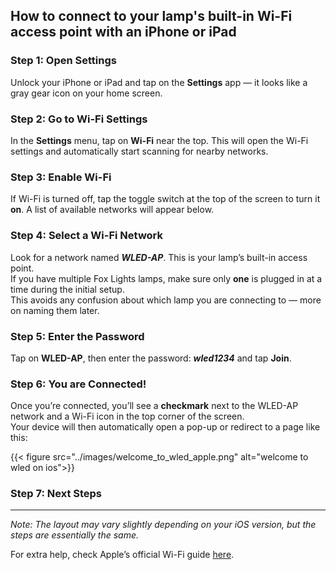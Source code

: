 ## How to connect to your lamp's built-in Wi-Fi access point with an iPhone or iPad

### Step 1: Open Settings

Unlock your iPhone or iPad and tap on the **Settings** app — it looks like a gray gear icon on your home screen.

### Step 2: Go to Wi-Fi Settings

In the **Settings** menu, tap on **Wi-Fi** near the top. This will open the Wi-Fi settings and automatically start scanning for nearby networks.

### Step 3: Enable Wi-Fi

If Wi-Fi is turned off, tap the toggle switch at the top of the screen to turn it **on**. A list of available networks will appear below.

### Step 4: Select a Wi-Fi Network

Look for a network named _**WLED-AP**_. This is your lamp’s built-in access point.\
If you have multiple Fox Lights lamps, make sure only **one** is plugged in at a time during the initial setup.\
This avoids any confusion about which lamp you are connecting to — more on naming them later.

### Step 5: Enter the Password

Tap on **WLED-AP**, then enter the password: _**wled1234**_ and tap **Join**.

### Step 6: You are Connected!

Once you’re connected, you’ll see a **checkmark** next to the WLED-AP network and a Wi-Fi icon in the top corner of the screen.\
Your device will then automatically open a pop-up or redirect to a page like this:

{{< figure src="../images/welcome_to_wled_apple.png" alt="welcome to wled on ios">}}

### Step 7: Next Steps

---

_Note: The layout may vary slightly depending on your iOS version, but the steps are essentially the same._

For extra help, check Apple’s official Wi-Fi guide [here](https://support.apple.com/en-us/HT202639).
